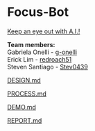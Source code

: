 # Focus-Bot
<ins>Keep an eye out with A.I.!</ins>

**Team members:**   
Gabriela Onelli - [g-onelli](https://github.com/g-onelli)   
Erick Lim - [redroach51](https://github.com/redroach51)   
Steven Santiago - [Stev0439](https://github.com/Stev0439)

[DESIGN.md](https://github.com/Stev0439/Focus-Bot/blob/main/DESIGN.md)

[PROCESS.md](https://github.com/Stev0439/Focus-Bot/blob/main/PROCESS.md)

[DEMO.md](https://github.com/Stev0439/Focus-Bot/blob/main/DEMO.md)

[REPORT.md](REPORT.md)
